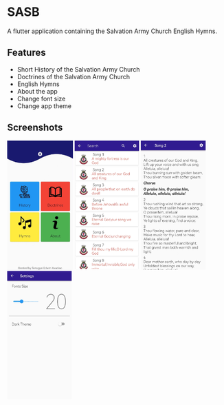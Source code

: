 # SASB

A flutter application containing the Salvation Army Church English Hymns.

## Features

- Short History of the Salvation Army Church
- Doctrines of the Salvation Army Church
- English Hymns
- About the app
- Change font size
- Change app theme

## Screenshots
<img src="homepage.jpg" height="300px"/>   <img src="hymnpage.jpg" height="300px"/>    <img src="detailpage.jpg" height="300px"/>     <img src="settings.jpg" height="300px"/>

